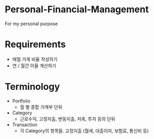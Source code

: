 # Personal-Financial-Management
For my personal purpose

# Requirements
- 매월 가계 비율 작성하기
- 연 / 월간 이율 계산하기

# Terminology
- Portfolio
    - 월 별 종합 가계부 단위
- Category
    - 근로수익, 고정지출, 변동지출, 저축, 투자 등의 단위
- Transaction
    - 각 Category의 항목들. 고정지출 (월세, 대출이자, 보험료, 통신비 등)
